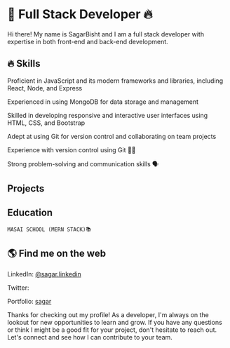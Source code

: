 # 🚀 Full Stack Developer 🔥

Hi there! My name is SagarBisht and I am a full stack developer with expertise in both front-end and back-end development.
## 🔥 Skills

   Proficient in JavaScript and its modern frameworks and libraries, including React, Node, and Express
   
   Experienced in using MongoDB for data storage and management
   
   Skilled in developing responsive and interactive user interfaces using HTML, CSS, and Bootstrap
   
   Adept at using Git for version control and collaborating on team projects
   
   Experience with version control using Git 🧑‍💼
    
   Strong problem-solving and communication skills 🗣

## Projects
<!--
  MERN Boilerplate: A customizable starter project for building full-stack MERN apps
 E-Commerce Site: A fully functional e-commerce site built with the MERN stack and Stripe for payment processing
 -->
   
## Education

    MASAI SCHOOL (MERN STACK)📚
  
    
 ## 🌎 Find me on the web
  LinkedIn: [@sagar.linkedin](https://www.linkedin.com/in/sagar-bisht-b26620192/)
  
  
  Twitter: []()
  
  Portfolio: [sagar](https://Sagarbisht07.github.io)

Thanks for checking out my profile! As a developer, I'm always on the lookout for new opportunities to learn and grow. If you have any questions or think I might be a good fit for your project, don't hesitate to reach out. Let's connect and see how I can contribute to your team.
